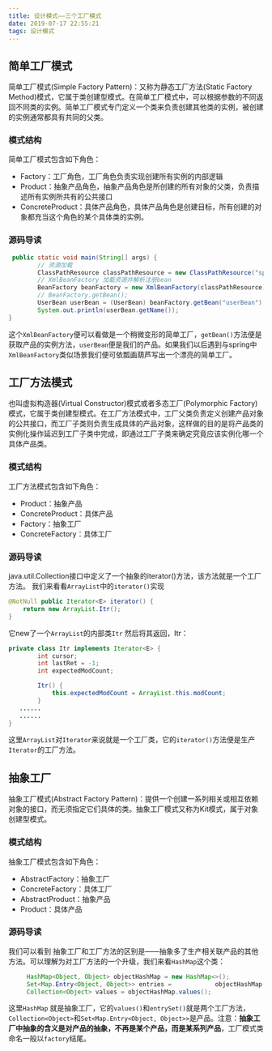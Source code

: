 ```yaml
---
title: 设计模式——三个工厂模式
date: 2019-07-17 22:55:21
tags: 设计模式
---
```


## 简单工厂模式

简单工厂模式(Simple Factory Pattern)：又称为静态工厂方法(Static Factory Method)模式，它属于类创建型模式。在简单工厂模式中，可以根据参数的不同返回不同类的实例。简单工厂模式专门定义一个类来负责创建其他类的实例，被创建的实例通常都具有共同的父类。

<!--more-->

### 模式结构

简单工厂模式包含如下角色：

- Factory：工厂角色，工厂角色负责实现创建所有实例的内部逻辑
- Product：抽象产品角色，抽象产品角色是所创建的所有对象的父类，负责描述所有实例所共有的公共接口
- ConcreteProduct：具体产品角色，具体产品角色是创建目标，所有创建的对象都充当这个角色的某个具体类的实例。

### 源码导读

```java
 public static void main(String[] args) {
        // 资源加载
        ClassPathResource classPathResource = new ClassPathResource("spring-bean.xml");
        // XmlBeanFactory 加载资源并解析注册bean
        BeanFactory beanFactory = new XmlBeanFactory(classPathResource);
        // BeanFactory.getBean();
        UserBean userBean = (UserBean) beanFactory.getBean("userBean");
        System.out.println(userBean.getName());
}
```

这个`XmlBeanFactory`便可以看做是一个稍微变形的简单工厂，`getBean()`方法便是获取产品的实例方法，`userBean`便是我们的产品。如果我们以后遇到与spring中`XmlBeanFactory`类似场景我们便可依瓢画葫芦写出一个漂亮的简单工厂。

## 工厂方法模式

也叫虚拟构造器(Virtual Constructor)模式或者多态工厂(Polymorphic Factory)模式，它属于类创建型模式。在工厂方法模式中，工厂父类负责定义创建产品对象的公共接口，而工厂子类则负责生成具体的产品对象，这样做的目的是将产品类的实例化操作延迟到工厂子类中完成，即通过工厂子类来确定究竟应该实例化哪一个具体产品类。

### 模式结构

工厂方法模式包含如下角色：

- Product：抽象产品
- ConcreteProduct：具体产品
- Factory：抽象工厂
- ConcreteFactory：具体工厂

### 源码导读

java.util.Collection接口中定义了一个抽象的iterator()方法，该方法就是一个工厂方法。
我们来看看`ArrayList`中的`iterator()`实现

```java
@NotNull public Iterator<E> iterator() {
    return new ArrayList.Itr();
}
```

它new了一个`ArrayList`的内部类`Itr` 然后将其返回，Itr：

```java
private class Itr implements Iterator<E> {
        int cursor;
        int lastRet = -1;
        int expectedModCount;

        Itr() {
            this.expectedModCount = ArrayList.this.modCount;
        }
   ......
   ......
}
```

这里`ArrayList`对`Iterator`来说就是一个工厂类，它的`iterator()`方法便是生产`Iterator`的工厂方法。

## 抽象工厂

抽象工厂模式(Abstract Factory Pattern)：提供一个创建一系列相关或相互依赖对象的接口，而无须指定它们具体的类。抽象工厂模式又称为Kit模式，属于对象创建型模式。

### 模式结构

抽象工厂模式包含如下角色：

- AbstractFactory：抽象工厂
- ConcreteFactory：具体工厂
- AbstractProduct：抽象产品
- Product：具体产品

### 源码导读

我们可以看到 抽象工厂和工厂方法的区别是——抽象多了生产相关联产品的其他方法。可以理解为对工厂方法的一个升级，我们来看`HashMap`这个类：

```java
     HashMap<Object, Object> objectHashMap = new HashMap<>();
     Set<Map.Entry<Object, Object>> entries = 		     objectHashMap.entrySet();
     Collection<Object> values = objectHashMap.values();
```

这里`HashMap` 就是抽象工厂，它的`values()`和`entrySet()`就是两个工厂方法，` Collection<Object>`和`Set<Map.Entry<Object, Object>>`是产品。注意：**抽象工厂中抽象的含义是对产品的抽象，不再是某个产品，而是某系列产品**，工厂模式类命名一般以`factory`结尾。



